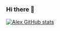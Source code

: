 ### Hi there 👋

[![Alex GitHub stats](https://github-readme-stats.vercel.app/api?username=boicualexandru&count_private=true&include_all_commits=true)](https://github.com/boicualexandru/github-readme-stats)

<!--
**boicualexandru/boicualexandru** is a ✨ _special_ ✨ repository because its `README.md` (this file) appears on your GitHub profile.

Here are some ideas to get you started:

- 🔭 I’m currently working on ...
- 🌱 I’m currently learning ...
- 👯 I’m looking to collaborate on ...
- 🤔 I’m looking for help with ...
- 💬 Ask me about ...
- 📫 How to reach me: ...
- 😄 Pronouns: ...
- ⚡ Fun fact: ...
-->
